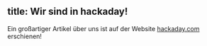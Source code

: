 title: Wir sind in hackaday!
---
Ein gro&szlig;artiger Artikel &uuml;ber uns ist auf der Website [hackaday.com](http://hackaday.com/2014/11/17/because-you-cant-go-to-germany-without-seeing-model-trains/) erschienen!

